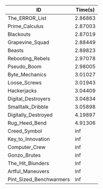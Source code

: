 |ID|Time(s)|
|-|-|
|The_ERROR_List|2.86863|
|Prime_Calculus|2.87003|
|Blackouts|2.87019|
|Grapevine_Squad|2.88449|
|Beasts|2.89823|
|Rebooting_Rebels|2.97078|
|Pseudo_Boom|2.98005|
|Byte_Mechanics|3.01027|
|Loose_Screws|3.01943|
|Hackerjacks|3.04409|
|Digital_Destroyers|3.04834|
|Smalltalk_Dribble|3.05898|
|Digitally_Destroyed|4.19897|
|Rug_Heed_Bend|4.91306|
|Creed_Symbol|inf|
|Key_to_Innovation|inf|
|Computer_Crew|inf|
|Gonzo_Brutes|inf|
|The_Hit_Blunders|inf|
|Artful_Maneuvers|inf|
|Pint_Sized_Benchwarmers|inf|
